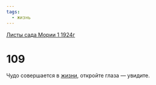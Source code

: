 ```yaml
---
tags:
  - жизнь
---
```


[Листы сада Мории 1 1924г](/agni/1924)

# 109
Чудо совершается в [жизни](/tag/#жизнь), откройте глаза — увидите.   

